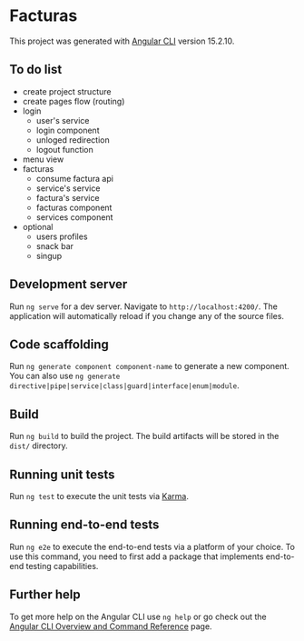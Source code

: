 # Facturas

This project was generated with [Angular CLI](https://github.com/angular/angular-cli) version 15.2.10.

## To do list
- create project structure
- create pages flow (routing)
- login
    - user's service
    - login component
    - unloged redirection
    - logout function
- menu view
- facturas
    - consume factura api
    - service's service
    - factura's service
    - facturas component
    - services component
- optional
    - users profiles
    - snack bar
    - singup

## Development server

Run `ng serve` for a dev server. Navigate to `http://localhost:4200/`. The application will automatically reload if you change any of the source files.

## Code scaffolding

Run `ng generate component component-name` to generate a new component. You can also use `ng generate directive|pipe|service|class|guard|interface|enum|module`.

## Build

Run `ng build` to build the project. The build artifacts will be stored in the `dist/` directory.

## Running unit tests

Run `ng test` to execute the unit tests via [Karma](https://karma-runner.github.io).

## Running end-to-end tests

Run `ng e2e` to execute the end-to-end tests via a platform of your choice. To use this command, you need to first add a package that implements end-to-end testing capabilities.

## Further help

To get more help on the Angular CLI use `ng help` or go check out the [Angular CLI Overview and Command Reference](https://angular.io/cli) page.
